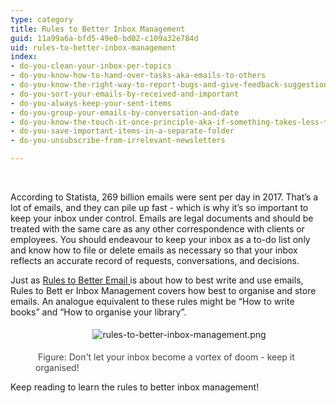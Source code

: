 ```yaml
---
type: category
title: Rules to Better Inbox Management
guid: 11a99a6a-bfd5-49e0-bd02-c109a32e784d
uid: rules-to-better-inbox-management
index:
- do-you-clean-your-inbox-per-topics
- do-you-know-how-to-hand-over-tasks-aka-emails-to-others
- do-you-know-the-right-way-to-report-bugs-and-give-feedback-suggestions
- do-you-sort-your-emails-by-received-and-important
- do-you-always-keep-your-sent-items
- do-you-group-your-emails-by-conversation-and-date
- do-you-know-the-touch-it-once-principle-aka-if-something-takes-less-than-5-minutes-do-it-immediately
- do-you-save-important-items-in-a-separate-folder
- do-you-unsubscribe-from-irrelevant-newsletters

---
```

<p>​​​​​​​​​<br></p>
<p class="ssw15-rteElement-P">According to Statista, 269 billion emails were sent per day in 2017. That’s a lot of emails, and they can pile up fast - which is why it’s so important to keep your inbox under control. Emails are legal documents and should be treated with the same care as any other correspondence with clients or employees. You should endeavour to keep your inbox as a to-do list only and know how to file or delete emails as necessary so that your inbox reflects an accurate record of requests, conversations, and decisions.<br></p><p>Just as <a href="/_layouts/15/FIXUPREDIRECT.ASPX?WebId=3dfc0e07-e23a-4cbb-aac2-e778b71166a2&amp;TermSetId=07da3ddf-0924-4cd2-a6d4-a4809ae20160&amp;TermId=9775587d-d391-4b7d-8654-96953eeb9cfc">Rules to Better Email </a> is about how to best write and use emails, Rules to Bett er Inbox Management covers how best to organise and store emails. An analogue equivalent to these rules might be “How to write books” and “How to organise your library”.<br></p><dd class="ssw15-rteElement-FigureNormal"><p class="ssw15-rteElement-GreyBox" style="text-align&#58;center;">
      <img src="/SiteAssets/rules-to-better-inbox-management/rules-to-better-inbox-management.png" alt="rules-to-better-inbox-management.png" style="margin&#58;5px;" />&#160;</p><p class="ssw15-rteElement-P">​​​<span style="color&#58;#444444;"> Figure&#58; Don't let your inbox become a vortex of doom - keep it organised!</span></p></dd><p>Keep reading to learn the rules to better inbox management!<br></p>​<br>​<br>

